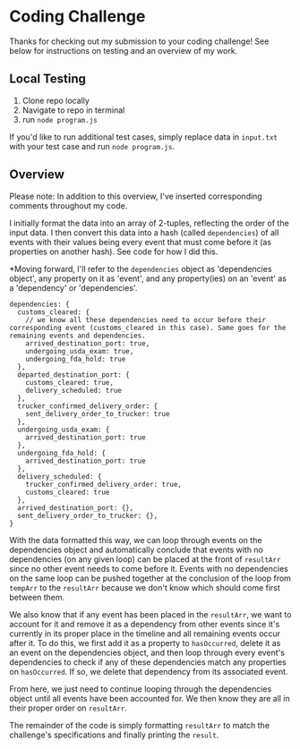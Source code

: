 # Coding Challenge
Thanks for checking out my submission to your coding challenge! See below for instructions on testing and an overview of my work.

## Local Testing

1. Clone repo locally
2. Navigate to repo in terminal
3. run `node program.js`

If you'd like to run additional test cases, simply replace data in `input.txt` with your test case and run `node program.js`.


## Overview

Please note: In addition to this overview, I've inserted corresponding comments throughout my code.

I initially format the data into an array of 2-tuples, reflecting the order of the input data. I then convert this data into a hash (called `dependencies`) of all events with their values being every event that must come before it (as properties on another hash). See code for how I did this. 

*Moving forward, I'll refer to the `dependencies` object as 'dependencies object', any property on it as 'event', and any property(ies) on an 'event' as a 'dependency' or 'dependencies'.

```
dependencies: { 
  customs_cleared: {
    // we know all these dependencies need to occur before their corresponding event (customs_cleared in this case). Same goes for the remaining events and dependencies.
    arrived_destination_port: true,
    undergoing_usda_exam: true,
    undergoing_fda_hold: true 
  },
  departed_destination_port: { 
    customs_cleared: true, 
    delivery_scheduled: true 
  },
  trucker_confirmed_delivery_order: { 
    sent_delivery_order_to_trucker: true 
  },
  undergoing_usda_exam: { 
    arrived_destination_port: true 
  },
  undergoing_fda_hold: { 
    arrived_destination_port: true 
  },
  delivery_scheduled: { 
    trucker_confirmed_delivery_order: true,
    customs_cleared: true 
  },
  arrived_destination_port: {},
  sent_delivery_order_to_trucker: {},
}
```

With the data formatted this way, we can loop through events on the dependencies object and automatically conclude that events with no dependencies (on any given loop) can be placed at the front of `resultArr` since no other event needs to come before it. Events with no dependencies on the same loop can be pushed together at the conclusion of the loop from `tempArr` to the `resultArr` because we don't know which should come first between them.

We also know that if any event has been placed in the `resultArr`, we want to account for it and remove it as a dependency from other events since it's currently in its proper place in the timeline and all remaining events occur after it. To do this, we first add it as a property to `hasOccurred`, delete it as an event on the dependencies object, and then loop through every event's dependencies to check if any of these dependencies match any properties on `hasOccurred`. If so, we delete that dependency from its associated event. 

From here, we just need to continue looping through the dependencies object until all events have been accounted for. We then know they are all in their proper order on `resultArr`.

The remainder of the code is simply formatting `resultArr` to match the challenge's specifications and finally printing the `result`.